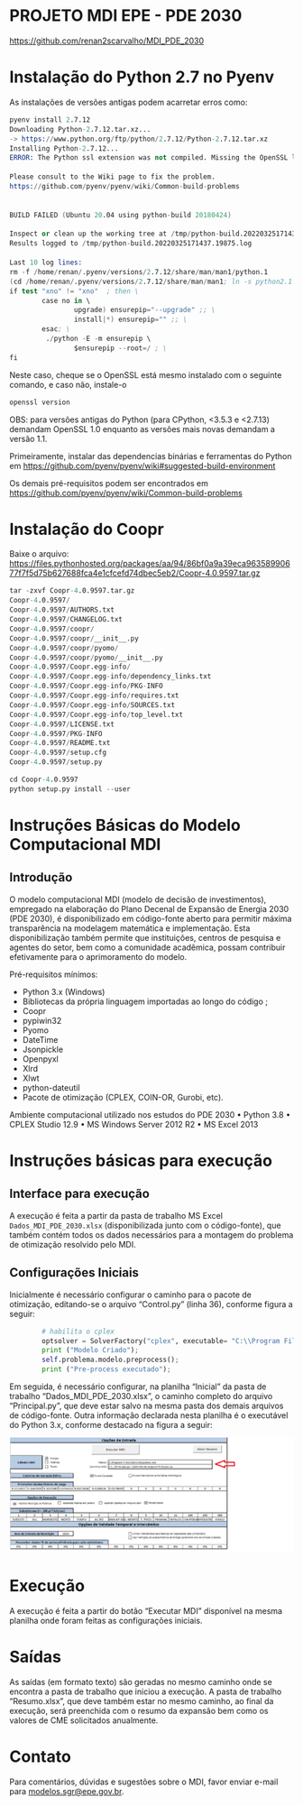 # PROJETO MDI EPE - PDE 2030

https://github.com/renan2scarvalho/MDI_PDE_2030

# Instalação do Python 2.7 no Pyenv

As instalações de versões antigas podem acarretar erros como:

```s
pyenv install 2.7.12
Downloading Python-2.7.12.tar.xz...
-> https://www.python.org/ftp/python/2.7.12/Python-2.7.12.tar.xz
Installing Python-2.7.12...
ERROR: The Python ssl extension was not compiled. Missing the OpenSSL lib?

Please consult to the Wiki page to fix the problem.
https://github.com/pyenv/pyenv/wiki/Common-build-problems


BUILD FAILED (Ubuntu 20.04 using python-build 20180424)

Inspect or clean up the working tree at /tmp/python-build.20220325171437.19875
Results logged to /tmp/python-build.20220325171437.19875.log

Last 10 log lines:
rm -f /home/renan/.pyenv/versions/2.7.12/share/man/man1/python.1
(cd /home/renan/.pyenv/versions/2.7.12/share/man/man1; ln -s python2.1 python.1)
if test "xno" != "xno"  ; then \
        case no in \
                upgrade) ensurepip="--upgrade" ;; \
                install|*) ensurepip="" ;; \
        esac; \
         ./python -E -m ensurepip \
                $ensurepip --root=/ ; \
fi
```

Neste caso, cheque se o OpenSSL está mesmo instalado com o seguinte comando, e caso não, instale-o

```s
openssl version
```

OBS: para versões antigas do Python (para CPython, <3.5.3 e <2.7.13) demandam OpenSSL 1.0 enquanto as versões mais novas demandam a versão 1.1.


Primeiramente, instalar das dependencias binárias e ferramentas do Python em https://github.com/pyenv/pyenv/wiki#suggested-build-environment

Os demais pré-requisitos podem ser encontrados em https://github.com/pyenv/pyenv/wiki/Common-build-problems





# Instalação do Coopr

Baixe o arquivo: https://files.pythonhosted.org/packages/aa/94/86bf0a9a39eca96358990677f7f5d75b627688fca4e1cfcefd74dbec5eb2/Coopr-4.0.9597.tar.gz

```s
tar -zxvf Coopr-4.0.9597.tar.gz
Coopr-4.0.9597/
Coopr-4.0.9597/AUTHORS.txt
Coopr-4.0.9597/CHANGELOG.txt
Coopr-4.0.9597/coopr/
Coopr-4.0.9597/coopr/__init__.py
Coopr-4.0.9597/coopr/pyomo/
Coopr-4.0.9597/coopr/pyomo/__init__.py
Coopr-4.0.9597/Coopr.egg-info/
Coopr-4.0.9597/Coopr.egg-info/dependency_links.txt
Coopr-4.0.9597/Coopr.egg-info/PKG-INFO
Coopr-4.0.9597/Coopr.egg-info/requires.txt
Coopr-4.0.9597/Coopr.egg-info/SOURCES.txt
Coopr-4.0.9597/Coopr.egg-info/top_level.txt
Coopr-4.0.9597/LICENSE.txt
Coopr-4.0.9597/PKG-INFO
Coopr-4.0.9597/README.txt
Coopr-4.0.9597/setup.cfg
Coopr-4.0.9597/setup.py
```

```s
cd Coopr-4.0.9597
python setup.py install --user
```

# Instruções Básicas do Modelo Computacional MDI

## Introdução

O modelo computacional MDI (modelo de decisão de investimentos), empregado na elaboração do Plano Decenal de Expansão de Energia 2030 (PDE 2030), é disponibilizado em código-fonte aberto para permitir máxima transparência na modelagem matemática e implementação. Esta disponibilização também permite que instituições, centros de pesquisa e agentes do setor, bem como a comunidade acadêmica, possam contribuir efetivamente para o aprimoramento do modelo.

Pré-requisitos mínimos:
- Python 3.x (Windows)
- Bibliotecas da própria linguagem importadas ao longo do código ;
- Coopr
- pypiwin32
- Pyomo
- DateTime
- Jsonpickle
- Openpyxl
- Xlrd
- Xlwt
- python-dateutil
- Pacote de otimização (CPLEX, COIN-OR, Gurobi, etc).

Ambiente computacional utilizado nos estudos do PDE 2030
•	Python 3.8
•	CPLEX Studio 12.9
•	MS Windows Server 2012 R2
•	MS Excel 2013

# Instruções básicas para execução

## Interface para execução

A execução é feita a partir da pasta de trabalho MS Excel `Dados_MDI_PDE_2030.xlsx` (disponibilizada junto com o código-fonte), que também contém todos os dados necessários para a montagem do problema de otimização resolvido pelo MDI.

## Configurações Iniciais

Inicialmente é necessário configurar o caminho para o pacote de otimização, editando-se o arquivo “Control.py” (linha 36), conforme figura a seguir:


```py
        # habilita o cplex
        optsolver = SolverFactory("cplex", executable= "C:\\Program Files\\IBM\\ILOG\\CPLEX_Studio129\\cplex\\bin\\x64_win64\\cplex.exe");
        print ("Modelo Criado");
        self.problema.modelo.preprocess();
        print ("Pre-process executado");
```

Em seguida, é necessário configurar, na planilha “Inicial” da pasta de trabalho “Dados_MDI_PDE_2030.xlsx”, o caminho completo do arquivo “Principal.py”, que deve estar salvo na mesma pasta dos demais arquivos de código-fonte. Outra informação declarada nesta planilha é o executável do Python 3.x, conforme destacado na figura a seguir:

![Fig](docs/figuras/opcoes_entrada.png)

# Execução

A execução é feita a partir do botão “Executar MDI” disponível na mesma planilha onde foram feitas as configurações iniciais.

# Saídas

As saídas (em formato texto) são geradas no mesmo caminho onde se encontra a pasta de trabalho que iniciou a execução.
A pasta de trabalho “Resumo.xlsx”, que deve também estar no mesmo caminho, ao final da execução, será preenchida com o resumo da expansão bem como os valores de CME solicitados anualmente.

# Contato

Para comentários, dúvidas e sugestões sobre o MDI, favor enviar e-mail para modelos.sgr@epe.gov.br.

